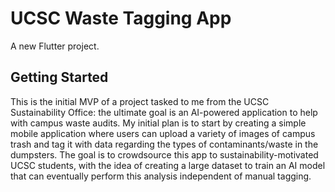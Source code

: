 # UCSC Waste Tagging App

A new Flutter project.

## Getting Started

This is the initial MVP of a project tasked to me from the UCSC Sustainability Office: the ultimate goal is an AI-powered application to help with campus waste audits. My initial plan is to start by creating a simple mobile application where users can upload a variety of images of campus trash and tag it with data regarding the types of contaminants/waste in the dumpsters. The goal is to crowdsource this app to sustainability-motivated UCSC students, with the idea of creating a large dataset to train an AI model that can eventually perform this analysis independent of manual tagging.
